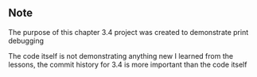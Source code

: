 ## Note
The purpose of this chapter 3.4 project was created to demonstrate print debugging

The code itself is not demonstrating anything new I learned from the lessons,
the commit history for 3.4 is more important than the code itself
